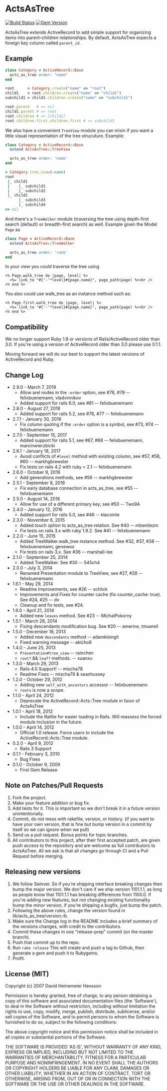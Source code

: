 # ActsAsTree
[![Build Status](https://secure.travis-ci.org/amerine/acts_as_tree.svg?branch=master)](http://travis-ci.org/amerine/acts\_as\_tree)
[![Gem Version](https://badge.fury.io/rb/acts_as_tree.svg)](http://badge.fury.io/rb/acts\_as\_tree)

ActsAsTree extends ActiveRecord to add simple support for organizing items into parent–children relationships. By default, ActsAsTree expects a foreign key column called `parent_id`.

## Example

```ruby
class Category < ActiveRecord::Base
  acts_as_tree order: "name"
end

root      = Category.create("name" => "root")
child1    = root.children.create("name" => "child1")
subchild1 = child1.children.create("name" => "subchild1")

root.parent   # => nil
child1.parent # => root
root.children # => [child1]
root.children.first.children.first # => subchild1
```

We also have a convenient `TreeView` module you can mixin if you want a little visual representation of the tree strucuture. Example:

```ruby
class Category < ActiveRecord::Base
  extend ActsAsTree::TreeView

  acts_as_tree order: 'name'
end

> Category.tree_view(:name)
root
 |_ child1
 |    |_ subchild1
 |    |_ subchild2
 |_ child2
      |_ subchild3
      |_ subchild4
=> nil
```

And there's a `TreeWalker` module (traversing the tree using depth-first search (default) or breadth-first search) as well. Example given the Model `Page` as

```ruby
class Page < ActiveRecord::Base
  extend ActsAsTree::TreeWalker

  acts_as_tree order: 'rank'
end
```

In your view you could traverse the tree using

```erb
<% Page.walk_tree do |page, level| %>
  <%= link_to "#{'-'*level}#{page.name}", page_path(page) %><br />
<% end %>
```

You also could use walk\_tree as an instance method such as:

```erb
<% Page.first.walk_tree do |page, level| %>
  <%= link_to "#{'-'*level}#{page.name}", page_path(page) %><br />
<% end %>
```

## Compatibility

We no longer support Ruby 1.8 or versions of Rails/ActiveRecord older than 3.0. If you're using a version of ActiveRecord older than 3.0 please use 0.1.1.

Moving forward we will do our best to support the latest versions of ActiveRecord and Ruby.

## Change Log
* 2.9.0 - March 7, 2019
	* Allow arel nodes in the `:order` option, see #78, #79 -- felixbuenemann, vladvinnikov
	* Added support for rails 6.0, see #81 -- felixbuenemann
* 2.8.0 - August 27, 2018
	* Added support for rails 5.2, see #76, #77 -- felixbuenemann
* 2.7.1 - January 30, 2018
	* Fix column quoting if the `:order` option is a symbol, see #73, #74 -- felixbuenemann
* 2.7.0 - September 15, 2017
	* Added support for rails 5.1, see #67, #68 -- felixbuenemann, marcinwierzbicki
* 2.6.1 - January 18, 2017
	* Avoid conflicts of `#level` method with existing column, see #57, #58, #60 -- markhgbrewster
	* Fix tests on rails 4.2 with ruby < 2.1 -- felixbuenemann
* 2.6.0 - October 9, 2016
	* Add generations methods, see #56 -- markhgbrewster
* 2.5.1 - September 8, 2016
	* Fix early database connection in acts\_as\_tree, see #55 -- felixbuenemann
* 2.5.0 - August 14, 2016
	* Allow for use of a different primary key, see #50 -- Two9A
* 2.4.0 - January 12, 2016
	* Added support for rails 5.0, see #46 -- klacointe
* 2.3.0 - November 6, 2015
	* Added touch option to acts\_as\_tree relation. See #40 -- mbenitezm
	* Fix tests on rails 3.x with ruby 1.9.2. See #41 -- felixbuenemann
* 2.2.0 - June 15, 2015
	* Added TreeWalker.walk\_tree instance method. See #32, #37, #38 -- felixbuenemann, genewoo
	* Fix tests on rails 3.x. See #36 -- marshall-lee
* 2.1.0 - September 25, 2014
	* Added TreeWalker. See #30 -- 545ch4
* 2.0.0 - July 3, 2014
	* Renamed Presentation module to TreeView, see #27, #28 -- felixbuenemann
* 1.6.1 - May 29, 2014
	* Readme Improvements, see #26 -- schlick
	* Improvements and Fixes for counter cache (fix counter\_cache: true). See #24, #25 -- dv
	* Cleanup and fix tests, see #24.
* 1.6.0 - April 21, 2014
	* Added new `leaves` method. See #23 -- MichalPokorny
* 1.5.1 - March 28, 2014
	* Fixing descendants modification bug. See #20 -- amerine, tmuerell
* 1.5.0 - December 16, 2013
	* Added new `descendants` method -- adamkleingit
	* Fixed warning message -- akicho8
* 1.4.0 - June 25, 2013
	* `Presentation#tree_view` -- rainchen
	* `root?` && `leaf?` methods. -- xuanxu
* 1.3.0 - March 29, 2013
	* Rails 4.0 Support! -- mischa78
	* Readme Fixes -- mischa78 & seanhussey
* 1.2.0 - October 29, 2012
	* Adding new `self_with_ancestors` accessor -- felixbuenemann
	* `roots` is now a scope.
* 1.1.0 - April 24, 2012
	* Deprecate the ActiveRecord::Acts::Tree module in favor of ActsAsTree
* 1.0.1 - April 18, 2012
	* Include the Railtie for easier loading in Rails. Will reassess the forced module inclusion in the future.
* 1.0.0 - April 14, 2012
	* Official 1.0 release. Force users to include the ActiveRecord::Acts::Tree module.
* 0.2.0 - April 9, 2012
	* Rails 3 Support
* 0.1.1 - February 3, 2010
	* Bug Fixes
* 0.1.0 - October 9, 2009
	* First Gem Release

## Note on Patches/Pull Requests

1. Fork the project.
2. Make your feature addition or bug fix.
3. Add tests for it. This is important so we don't break it in a future version
   unintentionally.
4. Commit, do not mess with rakefile, version, or history. (if you want to have
   your own version, that is fine but bump version in a commit by itself so we can
   ignore when we pull)
5. Send us a pull request. Bonus points for topic branches.
6. All contributors to this project, after their first accepted patch, are given push
   access to the repository and are welcome as full contributors to ActsAsTree. All
   we ask is that all changes go through CI and a Pull Request before merging.

## Releasing new versions

1. We follow Semver. So if you're shipping interface breaking changes then bump
   the major version. We don't care if we ship version 1101.1.1, as long as
   people know that 1101.1.1 has breaking differences from 1100.0. If you're
   adding new features, but not changing existing functionality bump the minor
   version, if you're shipping a bugfix, just bump the patch.
2. Following the above rules, change the version found in lib/acts\_as\_tree/version.rb.
3. Make sure the Change log in the README includes a brief summary of the versions
   changes, with credit to the contributors.
4. Commit these changes in one "release-prep" commit (on the master branch).
5. Push that commit up to the repo.
6. Run `rake release`
   This will create and push a tag to Github, then generate a gem and push it to
   Rubygems.
7. Profit.

## License (MIT)

Copyright (c) 2007 David Heinemeier Hansson

Permission is hereby granted, free of charge, to any person obtaining a copy of
this software and associated documentation files (the 'Software'), to deal in the
Software without restriction, including without limitation the rights to use,
copy, modify, merge, publish, distribute, sublicense, and/or sell copies of the
Software, and to permit persons to whom the Software is furnished to do so,
subject to the following conditions:

The above copyright notice and this permission notice shall be included in all
copies or substantial portions of the Software.

THE SOFTWARE IS PROVIDED 'AS IS', WITHOUT WARRANTY OF ANY KIND, EXPRESS OR
IMPLIED, INCLUDING BUT NOT LIMITED TO THE WARRANTIES OF MERCHANTABILITY, FITNESS
FOR A PARTICULAR PURPOSE AND NONINFRINGEMENT. IN NO EVENT SHALL THE AUTHORS OR
COPYRIGHT HOLDERS BE LIABLE FOR ANY CLAIM, DAMAGES OR OTHER LIABILITY, WHETHER IN
AN ACTION OF CONTRACT, TORT OR OTHERWISE, ARISING FROM, OUT OF OR IN CONNECTION
WITH THE SOFTWARE OR THE USE OR OTHER DEALINGS IN THE SOFTWARE.
